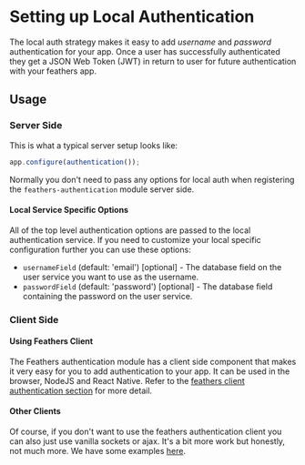 # Setting up Local Authentication

The local auth strategy makes it easy to add _username_ and _password_ authentication for your app. Once a user has successfully authenticated they get a JSON Web Token (JWT) in return to user for future authentication with your feathers app.

## Usage

### Server Side

This is what a typical server setup looks like:

```js
app.configure(authentication());
```

Normally you don't need to pass any options for local auth when registering the `feathers-authentication` module server side.

#### Local Service Specific Options

All of the top level authentication options are passed to the local authentication service. If you need to customize your local specific configuration further you can use these options:

- `usernameField` (default: 'email') [optional] - The database field on the user service you want to use as the username.
- `passwordField` (default: 'password') [optional] - The database field containing the password on the user service.

### Client Side

#### Using Feathers Client

The Feathers authentication module has a client side component that makes it very easy for you to add authentication to your app. It can be used in the browser, NodeJS and React Native. Refer to the [feathers client authentication section](./client.md) for more detail.

#### Other Clients

Of course, if you don't want to use the feathers authentication client you can also just use vanilla sockets or ajax. It's a bit more work but honestly, not much more. We have some examples [here](https://github.com/feathersjs/feathers-authentication/tree/master/examples/basic).
